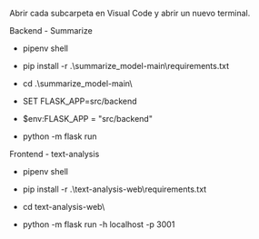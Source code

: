 Abrir cada subcarpeta en Visual Code y abrir un nuevo terminal. 

Backend - Summarize
* pipenv shell

* pip install -r .\summarize_model-main\requirements.txt

* cd .\summarize_model-main\

* SET FLASK_APP=src/backend

* $env:FLASK_APP = "src/backend"

* python -m flask run

Frontend - text-analysis
* pipenv shell

* pip install -r .\text-analysis-web\requirements.txt

* cd text-analysis-web\

* python -m flask run -h localhost -p 3001
